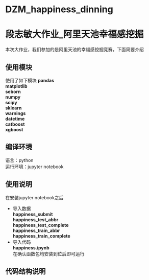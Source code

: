# DZM_happiness_dinning
# 段志敏大作业_阿里天池幸福感挖掘
本次大作业，我们参加的是阿里天池的幸福感挖掘竞赛，下面简要介绍

## 使用模块
使用了如下模块
**pandas**  
**matplotlib**  
**seborn**  
**numpy**  
**scipy**  
**sklearn**  
**warnings**  
**datetime**  
**catboost**  
**xgboost**  

## 编译环境
语言：python  
运行环境：jupyter notebook
## 使用说明

在安装jupyter notebook之后  
- 导入数据  
**happiness_submit**  
**happiness_test_abbr**  
**happiness_test_complete**  
**happiness_train_abbr**  
**happiness_train_complete**  
- 导入代码  
**happiness.ipynb**  
在确认函数包均安装到位后即可运行

## 代码结构说明



